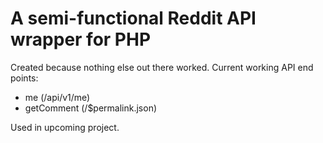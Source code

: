 # A semi-functional Reddit API wrapper for PHP

Created because nothing else out there worked. Current working API end points:

* me (/api/v1/me)
* getComment (/$permalink.json)

Used in upcoming project.